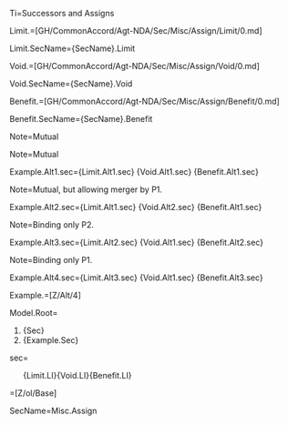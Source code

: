 Ti=Successors and Assigns

Limit.=[GH/CommonAccord/Agt-NDA/Sec/Misc/Assign/Limit/0.md]

Limit.SecName={SecName}.Limit

Void.=[GH/CommonAccord/Agt-NDA/Sec/Misc/Assign/Void/0.md]

Void.SecName={SecName}.Void

Benefit.=[GH/CommonAccord/Agt-NDA/Sec/Misc/Assign/Benefit/0.md]

Benefit.SecName={SecName}.Benefit

Note=Mutual

Note=Mutual

Example.Alt1.sec={Limit.Alt1.sec} {Void.Alt1.sec} {Benefit.Alt1.sec}

Note=Mutual, but allowing merger by P1.

Example.Alt2.sec={Limit.Alt1.sec} {Void.Alt2.sec} {Benefit.Alt1.sec}

Note=Binding only P2.

Example.Alt3.sec={Limit.Alt2.sec} {Void.Alt1.sec} {Benefit.Alt2.sec}

Note=Binding only P1.

Example.Alt4.sec={Limit.Alt3.sec} {Void.Alt1.sec} {Benefit.Alt3.sec}

Example.=[Z/Alt/4]

Model.Root=<ol><li>{Sec}<li>{Example.Sec}</ol>

sec=<ol>{Limit.LI}{Void.LI}{Benefit.LI}</ol>

=[Z/ol/Base]

SecName=Misc.Assign
